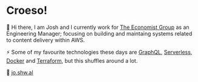# Croeso!

👋 Hi there, I am Josh and I currently work for [The Economist Group](https://economist.com) as an Engineering Manager; focusing on building and maintaing systems related to content delivery within AWS.

⚡️ Some of my favourite technologies these days are [GraphQL](https://graphql.org/), [Serverless](https://www.serverless.com/), [Docker](https://www.docker.com/) and [Terraform](https://www.terraform.io/), but this shuffles around a lot.

🎯 [jo.shw.al](https://jo.shw.al)

